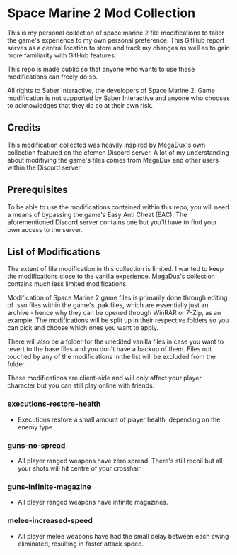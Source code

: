 # Space Marine 2 Mod Collection
This is my personal collection of space marine 2 file modifications to tailor the game's experience to my own personal preference. This GitHub report serves as a central location to store and track my changes as well as to gain more familiarity with GitHub features.

This repo is made public so that anyone who wants to use these modifications can freely do so.

All rights to Saber Interactive, the developers of Space Marine 2. Game modification is not supported by Saber Interactive and anyone who chooses to acknowledges that they do so at their own risk.

## Credits
This modification collected was heavily inspired by MegaDux's own collection featured on the cfemen Discord server. A lot of my understanding about modifiying the game's files comes from MegaDux and other users within the Discord server.

## Prerequisites
To be able to use the modifications contained within this repo, you will need a means of bypassing the game's Easy Anti Cheat (EAC). The aforementioned Discord server contains one but you'll have to find your own access to the server.

## List of Modifications
The extent of file modification in this collection is limited. I wanted to keep the modifications close to the vanilla experience. MegaDux's collection contains much less limited modifications.

Modification of Space Marine 2 game files is primarily done through editing of .sso files within the game's .pak files, which are essentially just an archive - hence why they can be opened through WinRAR or 7-Zip, as an example. The modifications will be split up in their respective folders so you can pick and choose which ones you want to apply.

There will also be a folder for the unedited vanilla files in case you want to revert to the base files and you don't have a backup of them. Files not touched by any of the modifications in the list will be excluded from the folder.

These modifications are client-side and will only affect your player character but you can still play online with friends.

### executions-restore-health
- Executions restore a small amount of player health, depending on the enemy type.

### guns-no-spread
- All player ranged weapons have zero spread. There's still recoil but all your shots will hit centre of your crosshair.

### guns-infinite-magazine
- All player ranged weapons have infinite magazines.

### melee-increased-speed
- All player melee weapons have had the small delay between each swing eliminated, resulting in faster attack speed.